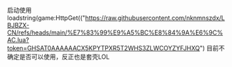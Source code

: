 启动使用loadstring(game:HttpGet(("https://raw.githubusercontent.com/nknmnszdx/LBJBZX-CN/refs/heads/main/%E7%83%99%E9%A5%BC%E8%84%9A%E6%9C%AC.lua?token=GHSAT0AAAAAACX5KPYTPXR5T2WHS3ZLWCOYZYFJHXQ")
目前不确定是否可以使用，反正也是套壳LOL
